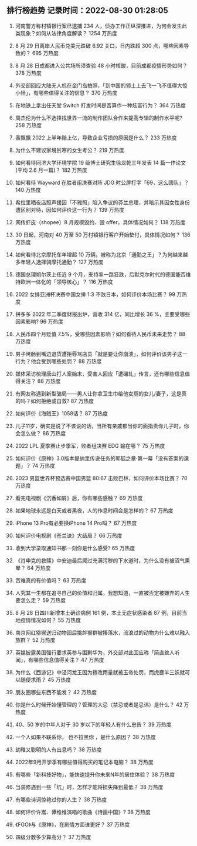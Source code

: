 
## 排行榜趋势 记录时间：2022-08-30 01:28:05
  
  1. 河南警方称村镇银行案已逮捕 234 人，侦办工作正纵深推进，为何会发生此类现象？如何从法律角度解读？ 1254 万热度
    
  2. 8 月 29 日离岸人民币兑美元跌破 6.92 关口，日内跌超 300 点，哪些因素导致的？ 695 万热度
    
  3. 8 月 28 日成都进入公共场所须查验 48 小时核酸，目前成都疫情形势如何？ 378 万热度
    
  4. 外交部回应大陆无人机在金门岛拍照，「到中国的领土上去飞一飞不值得大惊小怪」，有哪些值得关注的信息？ 370 万热度
    
  5. 在地铁上拿出任天堂 Switch 打发时间是否算作一种炫富行为？ 364 万热度
    
  6. 周杰伦为什么不选择找世界一流的制作团队合作来提高专辑的制作水平呢? 258 万热度
    
  7. 香飘飘 2022 上半年赔上亿，导致企业亏损的原因是什么？ 233 万热度
    
  8. 为什么不建议家境贫寒的女生考公？ 219 万热度
    
  9. 如何看待同济大学环境学院 19 级博士研究生徐龙乾三年发表 14 篇一作论文(平均 2.6 月一篇)？ 182 万热度
    
  10. 如何看待 Wayward 在胜者组决赛对阵 JDG 时公屏打字「69，这么团队」？ 140 万热度
    
  11. 希拉里晒夜店照声援因「不雅照」陷入争议的芬兰总理，并暗示其因女性身份遭区别对待，因如何评价这一行为？ 139 万热度
    
  12. 网传虾皮（shopee）8 月规模毁约、毁 offer，具体情况如何？ 138 万热度
    
  13. 30 日起，河南对 40 万至 50 万村镇银行客户开始垫付，具体情况如何？ 136 万热度
    
  14. 如何看待北京摩托车年增超 10 万辆，被称为北京「通勤之王」？为何越来越多年轻人选择骑摩托通勤？ 127 万热度
    
  15. 德国总理朔尔茨上任近 9 个月，支持率一路狂跌，后默克尔时代的德国能否维持欧洲一体化的「领导核心」？ 116 万热度
    
  16. 2022 女排亚洲杯决赛中国女排 1:3 不敌日本，如何评价本场比赛？ 99 万热度
    
  17. 拼多多 2022 年二季度财报出炉，营收 314 亿，同比增长 36 %，主要受哪些因素影响? 96 万热度
    
  18. 人民币四个月贬值 7.5%，受哪些因素影响？如何看待人民币未来走势？ 88 万热度
    
  19. 男子烤肠到嘴边退货遭拒辱骂店员「就是要让你崩溃」，如何评价该男子这一行为？他会受到哪些处罚？ 88 万热度
    
  20. 媒体采访梳理唐山打人案始末，受害人回应「遭碾轧」传言，还有哪些信息值得关注？ 88 万热度
    
  21. 有网友称遇到新型骗局——男人让你拿卫生巾给他女厕的女儿/妻子，这是真的吗？如何拒绝或自救? 87 万热度
    
  22. 如何评价《海贼王》1058话？ 87 万热度
    
  23. 儿子11岁，确实是说了不该说的话，当所有亲戚都当你的面指责你儿子时，你会怎么做？ 86 万热度
    
  24. 2022 LPL 夏季赛止步季军，败者组决赛 EDG 输在哪？ 75 万热度
    
  25. 如何评价《原神》3.0版本提纳里传说任务的郭狐之章·第一幕「没有答案的课题」？ 74 万热度
    
  26. 2023 男篮世界杯预选赛中国男篮 80:67 击败巴林，如何评价本场比赛？ 70 万热度
    
  27. 看完电视剧《沉香如屑》后，你有哪些感触？ 69 万热度
    
  28. 如果地球永远是白天或者黑夜，人的作息时间会是怎样的？ 67 万热度
    
  29. iPhone 13 Pro有必要换iPhone 14 Pro吗？ 67 万热度
    
  30. 如何评价电视剧《苍兰诀》大结局？ 66 万热度
    
  31. 收到大学录取通知书那一刻你是什么感受? 65 万热度
    
  32. 《肖申克的救赎》中安迪最后爬过充满污秽的下水道时，为什么没有被沼气熏晕？ 64 万热度
    
  33. 苦难真的有价值吗？ 63 万热度
    
  34. 人究其一生都在追寻自己的价值和归属。我想知道，一直被否定被嫌弃的人生要怎么走？ 59 万热度
    
  35. 8 月 28 日四川新增本土确诊病例 161 例，本土无症状感染者 87 例，目前当地疫情情况如何？ 55 万热度
    
  36. 南京网红猕猴送归动物园后挑衅猴群被揍落水，流浪过的动物为什么难以融入族群？ 52 万热度
    
  37. 英媒披露美国强行要求英参与围剿华为，外交部对此回应称「简直耸人听闻」，有哪些信息值得关注？ 47 万热度
    
  38. 为什么《西游记》中泾河龙王因为擅改雨量就被玉帝处罚，而虎鹿羊三妖就可以随便求雨？ 45 万热度
    
  39. 朋友圈哪些东西不能发？ 42 万热度
    
  40. 你是什么时候开始懂管理的？管理的大忌（禁忌或者是忌讳）是什么？ 42 万热度
    
  41. 40、50 岁的中年人对于 30 岁以下的年轻人有什么忠告？ 39 万热度
    
  42. 一个人如果不联系你， 也不拉黑你 ，是什么原因？ 38 万热度
    
  43. 幼稚又聪明的人有出息吗？ 38 万热度
    
  44. 2022年9月开学季有哪些值得购买的笔记本电脑？ 38 万热度
    
  45. 有哪些「新科技好物」，能快速提升你未来N年的居住体验？ 38 万热度
    
  46. 当装修遇到一些「坑」时，怎样才能将损失降到最低？ 38 万热度
    
  47. 有哪些诗词惊艳过你的人生？ 38 万热度
    
  48. 如何评价许嵩、谭维维演唱的歌曲《诗画中国》? 38 万热度
    
  49. 《FGO》与《原神》，在剧情方面谁更好？ 37 万热度
    
  50. 四级分数多少算高分？ 37 万热度
    